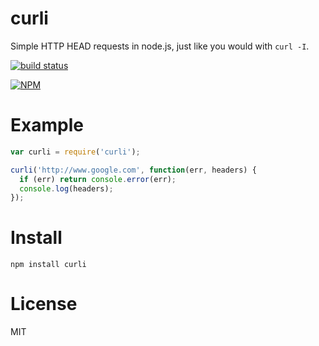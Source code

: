 # curli

Simple HTTP HEAD requests in node.js, just like you would with `curl -I`.

[![build status](https://secure.travis-ci.org/joshgillies/node-curli.svg)](http://travis-ci.org/joshgillies/node-curli)

[![NPM](https://nodei.co/npm/curli.png?downloads=true&stars=true)](https://nodei.co/npm/curli/)

# Example

```js
var curli = require('curli');

curli('http://www.google.com', function(err, headers) {
  if (err) return console.error(err);
  console.log(headers);
});
```

# Install

`npm install curli`

# License

MIT

